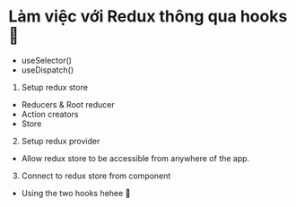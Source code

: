 # Làm việc với Redux thông qua hooks 🎉

- useSelector()
- useDispatch()

1. Setup redux store

- Reducers & Root reducer
- Action creators
- Store

2. Setup redux provider

- Allow redux store to be accessible from anywhere of the app.

3. Connect to redux store from component

- Using the two hooks hehee 🎉
